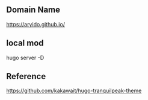 ## Domain Name
https://aryido.github.io/

## local mod
hugo server -D

## Reference
https://github.com/kakawait/hugo-tranquilpeak-theme